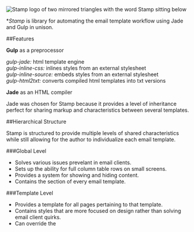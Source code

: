<img src="https://raw.githubusercontent.com/mimoduo/Stamp/master/stamps/global/images/logo.jpg" alt="Stamp logo of two mirrored triangles with the word Stamp sitting below" />

**Stamp* is library for automating the email template workflow using Jade and Gulp in unison.

##Features

**Gulp** as a preprocessor

_gulp-jade:_ html template engine<br>
_gulp-inline-css:_ inlines styles from an external stylesheet<br>
_gulp-inline-source:_ embeds styles from an external stylesheet<br>
_gulp-html2txt:_ converts compiled html templates into txt versions<br>

**Jade** as an HTML compiler

Jade was chosen for Stamp because it provides a level of inheritance perfect for sharing markup and characteristics between several templates.

##Hierarchical Structure

Stamp is structured to provide multiple levels of shared characteristics while still allowing for the author to individualize each email template.

###Global Level

* Solves various issues prevelant in email clients.
* Sets up the ability for full column table rows on small screens.
* Provides a system for showing and hiding content.
* Contains the <head> section of every email template.

###Template Level

* Provides a template for all pages pertaining to that template.
* Contains styles that are more focused on design rather than solving email client quirks.
* Can override the <title> element from the global level.

###Pages Level

* Can override any blocks on the template level.
* Houses content for each individual page.
* Can override the <title> element from the template level.
